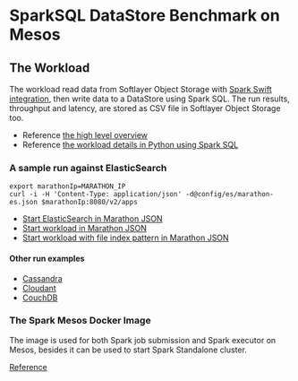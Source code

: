 # SparkSQL DataStore Benchmark on Mesos

## The Workload

The workload read data from Softlayer Object Storage with [Spark Swift integration](https://github.com/SparkTC/stocator), then write data to a DataStore using Spark SQL. The run results, throughput and latency, are stored as CSV file in Softlayer Object Storage too.

* Reference [the high level overview](docs/SparkSQL_Workload.pdf)
* Reference [the workload details in Python using Spark SQL](python/workload.py)

### A sample run against ElasticSearch

	export marathonIp=MARATHON_IP
	curl -i -H 'Content-Type: application/json' -d@config/es/marathon-es.json $marathonIp:8080/v2/apps

* [Start ElasticSearch in Marathon JSON](config/es/es.json)
* [Start workload in Marathon JSON](config/es/marathon-es.json)
* [Start workload with file index pattern in Marathon JSON](config/es/marathon-es-index.json)

#### Other run examples

* [Cassandra](config/cassandra)
* [Cloudant](config/cloudant)
* [CouchDB](config/couchdb)

### The Spark Mesos Docker Image 

The image is used for both Spark job submission and Spark executor on Mesos, besides it can be used to start Spark Standalone cluster. 

[Reference](config/spark-cluster/README.md)
